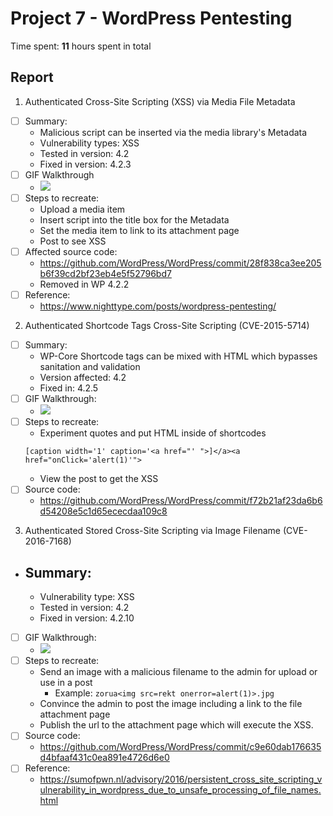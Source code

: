 # Project 7 - WordPress Pentesting

Time spent: **11** hours spent in total
##  Report



1.  Authenticated Cross-Site Scripting (XSS) via Media File Metadata
  - [ ] Summary:
    - Malicious script can be inserted via the media library's Metadata
    - Vulnerability types: XSS
    - Tested in version: 4.2
    - Fixed in version: 4.2.3
  - [ ] GIF Walkthrough
    - <img src="2.gif">
  - [ ] Steps to recreate:
    - Upload a media item
    - Insert script into the title box for the Metadata
    - Set the media item to link to its attachment page
    - Post to see XSS
  - [ ] Affected source code:
    - https://github.com/WordPress/WordPress/commit/28f838ca3ee205b6f39cd2bf23eb4e5f52796bd7
    - Removed in WP 4.2.2
  - [ ] Reference:
    - https://www.nighttype.com/posts/wordpress-pentesting/

2. Authenticated Shortcode Tags Cross-Site Scripting (CVE-2015-5714)
  - [ ] Summary:
    -  WP-Core Shortcode tags can be mixed with HTML which bypasses sanitation and validation
    -  Version affected: 4.2
  	-	Fixed in: 4.2.5
  - [ ] GIF Walkthrough:
    - <img src="2.gif">
  - [ ] Steps to recreate:
    - Experiment quotes and put HTML inside of shortcodes
    ```
    [caption width='1' caption='<a href="' ">]</a><a href="onClick='alert(1)'">
    ```
    - View the post to get the XSS
  - [ ] Source code:
    - https://github.com/WordPress/WordPress/commit/f72b21af23da6b6d54208e5c1d65ececdaa109c8

3. Authenticated Stored Cross-Site Scripting via Image Filename (CVE-2016-7168)
  - Summary:
    -
    - Vulnerability type: XSS
    - Tested in version: 4.2
    - Fixed in version: 4.2.10
  - [ ] GIF Walkthrough:
    - <img src="1.gif">
  - [ ] Steps to recreate:
    - Send an image with a malicious filename to the admin for upload or use in a post
      - Example: `zorua<img src=rekt onerror=alert(1)>.jpg`
    - Convince the admin to post the image including a link to the file attachment page
    - Publish the url to the attachment page which will execute the XSS.
  - [ ] Source code:
    - https://github.com/WordPress/WordPress/commit/c9e60dab176635d4bfaaf431c0ea891e4726d6e0
  - [ ] Reference:
    - https://sumofpwn.nl/advisory/2016/persistent_cross_site_scripting_vulnerability_in_wordpress_due_to_unsafe_processing_of_file_names.html
